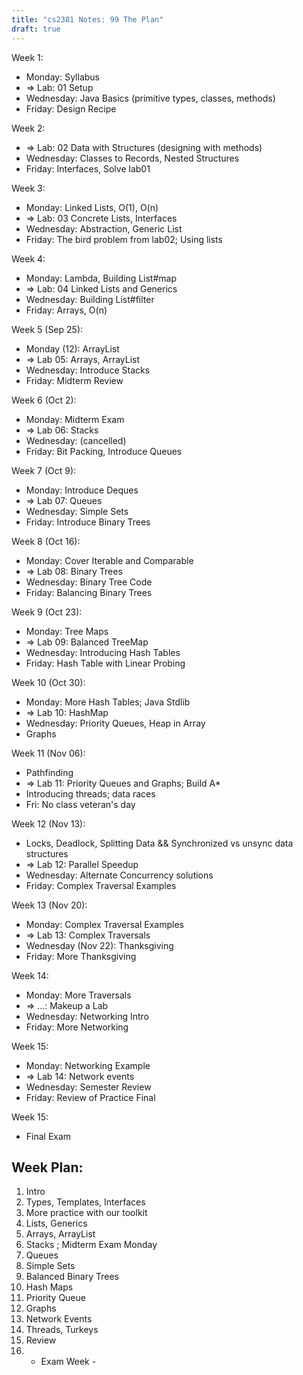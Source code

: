```yaml
---
title: "cs2381 Notes: 99 The Plan"
draft: true
---
```


Week 1:

 - Monday: Syllabus
 - => Lab: 01 Setup
 - Wednesday: Java Basics (primitive types, classes, methods)
 - Friday: Design Recipe
 
Week 2:

 - => Lab: 02 Data with Structures (designing with methods)
 - Wednesday: Classes to Records, Nested Structures
 - Friday: Interfaces, Solve lab01

Week 3:

 - Monday: Linked Lists, O(1), O(n)
 - => Lab: 03 Concrete Lists, Interfaces
 - Wednesday: Abstraction, Generic List
 - Friday: The bird problem from lab02; Using lists

Week 4:

 - Monday: Lambda, Building List#map
 - => Lab: 04 Linked Lists and Generics
 - Wednesday: Building List#filter
 - Friday: Arrays, O(n)

Week 5 (Sep 25):
 
  - Monday (12): ArrayList
  - => Lab 05: Arrays, ArrayList
  - Wednesday: Introduce Stacks
  - Friday: Midterm Review

Week 6 (Oct 2):

  - Monday: Midterm Exam
  - => Lab 06: Stacks
  - Wednesday: (cancelled)
  - Friday: Bit Packing, Introduce Queues

Week 7 (Oct 9):

  - Monday: Introduce Deques
  - => Lab 07: Queues
  - Wednesday: Simple Sets
  - Friday: Introduce Binary Trees

Week 8 (Oct 16):

  - Monday: Cover Iterable and Comparable
  - => Lab 08: Binary Trees
  - Wednesday: Binary Tree Code
  - Friday: Balancing Binary Trees

Week 9 (Oct 23):

  - Monday: Tree Maps
  - => Lab 09: Balanced TreeMap
  - Wednesday: Introducing Hash Tables
  - Friday: Hash Table with Linear Probing

Week 10 (Oct 30):

  - Monday: More Hash Tables; Java Stdlib
  - => Lab 10: HashMap
  - Wednesday: Priority Queues, Heap in Array
  - Graphs

Week 11 (Nov 06):

  - Pathfinding
  - => Lab 11: Priority Queues and Graphs; Build A*
  - Introducing threads; data races
  - Fri: No class veteran's day

Week 12 (Nov 13):
 
  - Locks, Deadlock, Splitting Data && Synchronized vs unsync data structures
  - => Lab 12: Parallel Speedup
  - Wednesday: Alternate Concurrency solutions
  - Friday: Complex Traversal Examples

Week 13 (Nov 20):

  - Monday: Complex Traversal Examples
  - => Lab 13: Complex Traversals
  - Wednesday (Nov 22): Thanksgiving
  - Friday: More Thanksgiving

Week 14:
  - Monday: More Traversals
  - => ...: Makeup a Lab
  - Wednesday: Networking Intro
  - Friday: More Networking

Week 15:

  - Monday: Networking Example
  - => Lab 14: Network events
  - Wednesday: Semester Review
  - Friday: Review of Practice Final

Week 15:

  - Final Exam

## Week Plan:

 1. Intro
 2. Types, Templates, Interfaces
 3. More practice with our toolkit
 4. Lists, Generics
 5. Arrays, ArrayList
 6. Stacks ; Midterm Exam Monday
 7. Queues
 8. Simple Sets
 9. Balanced Binary Trees 
 10. Hash Maps
 11. Priority Queue
 12. Graphs
 13. Network Events
 14. Threads, Turkeys
 15. Review
 16. - Exam Week -
